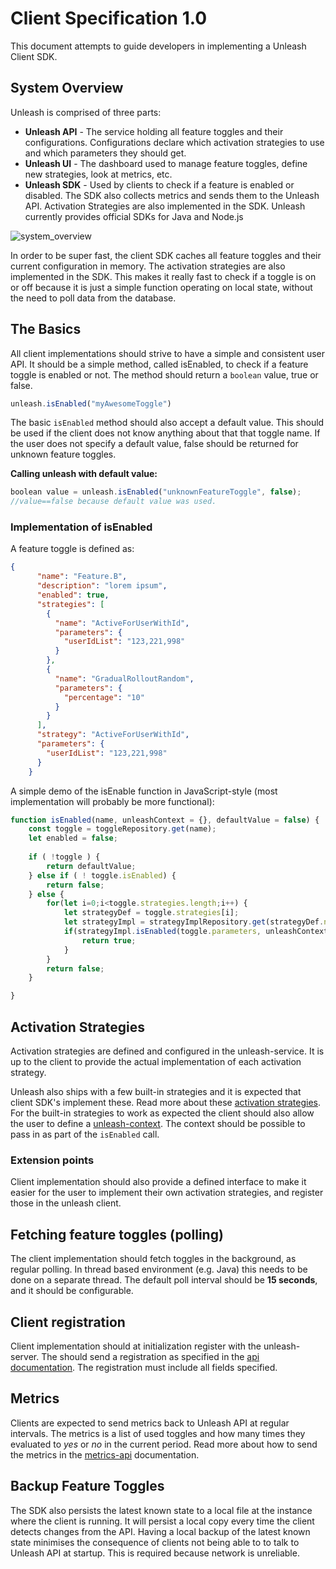 # Client Specification 1.0

This document attempts to guide developers in implementing a Unleash Client SDK. 

## System Overview
Unleash is comprised of three parts:

- **Unleash API** - The service holding all feature toggles and their configurations. Configurations declare which activation strategies to use and which parameters they should get.
- **Unleash UI** - The dashboard used to manage feature toggles, define new strategies, look at metrics, etc.
- **Unleash SDK** - Used by clients to check if a feature is enabled or disabled. The SDK also collects metrics and sends them to the Unleash API. Activation Strategies are also implemented in the SDK. Unleash currently provides official SDKs for Java and Node.js

![system_overview](https://raw.githubusercontent.com/Unleash/unleash/master/docs/assets/unleash-diagram.png "System Overview")

In order to be super fast, the client SDK caches all feature toggles and their current configuration in memory. The activation strategies are also implemented in the SDK. This makes it really fast to check if a toggle is on or off because it is just a simple function operating on local state, without the need to poll data from the database.

## The Basics
All client implementations should strive to have a simple and consistent user API. 
It should be a simple method, called isEnabled, to check if a feature toggle is enabled 
or not. The method should return a `boolean` value, true or false. 

```javascript
unleash.isEnabled("myAwesomeToggle")
```

The basic `isEnabled` method should also accept a default value. This should be used if 
the client does not know anything about that that toggle name. If the user does not specify
a default value, false should be returned for unknown feature toggles. 

**Calling unleash with default value:**

```javascript 
boolean value = unleash.isEnabled("unknownFeatureToggle", false);
//value==false because default value was used. 
```



### Implementation of isEnabled
A feature toggle is defined as: 

```json
{
      "name": "Feature.B",
      "description": "lorem ipsum",
      "enabled": true,
      "strategies": [
        {
          "name": "ActiveForUserWithId",
          "parameters": {
            "userIdList": "123,221,998"
          }
        },
        {
          "name": "GradualRolloutRandom",
          "parameters": {
            "percentage": "10"
          }
        }
      ],
      "strategy": "ActiveForUserWithId",
      "parameters": {
        "userIdList": "123,221,998"
      }
    }
```

A simple demo of the isEnable function in JavaScript-style (most implementation will probably be more functional):

```javascript
function isEnabled(name, unleashContext = {}, defaultValue = false) {
    const toggle = toggleRepository.get(name);
    let enabled = false;
    
    if ( !toggle ) {
        return defaultValue;
    } else if ( ! toggle.isEnabled) {
        return false;
    } else {
        for(let i=0;i<toggle.strategies.length;i++) {
            let strategyDef = toggle.strategies[i];
            let strategyImpl = strategyImplRepository.get(strategyDef.name);
            if(strategyImpl.isEnabled(toggle.parameters, unleashContext)) {
                return true;
            }
        }
        return false;
    }

}

```


## Activation Strategies
Activation strategies are defined and configured in the unleash-service. It is up to the client
to provide the actual implementation of each activation strategy. 

Unleash also ships with a few built-in strategies and it is expected that client SDK's implement 
these. Read more about these [activation strategies](activation-strategies.md). For the built-in
strategies to work as expected the client should also allow the user to define a 
[unleash-context](unleash-context.md). The context should be possible to pass in as part of 
the `isEnabled` call.

### Extension points
Client implementation should  also provide a defined interface to make it easier for 
the user to implement their own activation strategies, and register those in the unleash client. 


## Fetching feature toggles (polling)
The client implementation should fetch toggles in the background, as regular polling. 
In thread based environment (e.g. Java) this needs to be done on a separate thread. 
The default poll interval should be **15 seconds**, and it should be configurable. 


## Client registration
Client implementation should at initialization register with the unleash-server. 
The should send a registration as specified in the [api documentation](api/metrics-api.md#client-registration).
The registration must include all fields specified.


## Metrics
Clients are expected to send metrics back to Unleash API at regular intervals. The metrics is a list 
of used toggles and how many times they evaluated to *yes* or *no* in the current period. 
Read more about how to send the metrics in the [metrics-api](api/metrics-api.md) documentation.


## Backup Feature Toggles
The SDK also persists the latest known state to a local file at the instance where the client is running. 
It will persist a local copy every time the client detects changes from the API. Having a local backup of 
the latest known state minimises the consequence of clients not being able to to talk to Unleash API at 
startup. This is required because network is unreliable.


